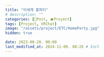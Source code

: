 ```yaml
---
title: "이세계 홈파티"
# description: ""
categories: [📀Post, 🫐Project]
tags: [Project, VRChat]
image: "/assets/project/ETC/HomeParty.jpg"
hidden: true

date: 2023-08-20. 00:00
last_modified_at: 2024-11-09. 08:26 # Init
---
```

